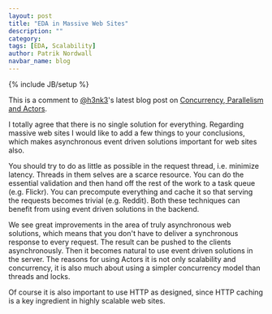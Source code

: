 ```yaml
---
layout: post
title: "EDA in Massive Web Sites"
description: ""
category: 
tags: [EDA, Scalability]
author: Patrik Nordwall
navbar_name: blog
---
```

{% include JB/setup %}

This is a comment to [@h3nk3][1]'s latest blog post on [Concurrency, Parallelism and Actors][2].

I totally agree that there is no single solution for everything. Regarding massive web sites I would like to add a few things to your conclusions, which makes asynchronous event driven solutions important for web sites also.

You should try to do as little as possible in the request thread, i.e. minimize latency. Threads in them selves are a scarce resource. You can do the essential validation and then hand off the rest of the work to a task queue (e.g. Flickr). You can precompute everything and cache it so that serving the requests becomes trivial (e.g. Reddit). Both these techniques can benefit from using event driven solutions in the backend.

We see great improvements in the area of truly asynchronous web solutions, which means that you don't have to deliver a synchronous response to every request. The result can be pushed to the clients asynchronously. Then it becomes natural to use event driven solutions in the server. The reasons for using Actors it is not only scalability and concurrency, it is also much about using a simpler concurrency model than threads and locks.

Of course it is also important to use HTTP as designed, since HTTP caching is a key ingredient in highly scalable web sites.

   [1]: https://twitter.com/h3nk3
   [2]: https://r-c-r.tumblr.com/post/2947120096/concurrency-parallelism-and-actors

